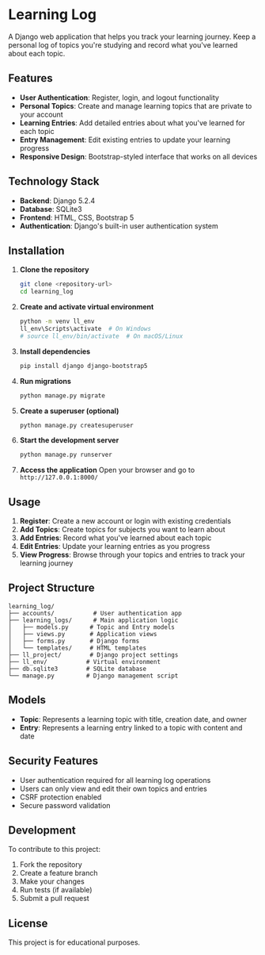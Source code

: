 # Learning Log

A Django web application that helps you track your learning journey. Keep a personal log of topics you're studying and record what you've learned about each topic.

## Features

- **User Authentication**: Register, login, and logout functionality
- **Personal Topics**: Create and manage learning topics that are private to your account
- **Learning Entries**: Add detailed entries about what you've learned for each topic
- **Entry Management**: Edit existing entries to update your learning progress
- **Responsive Design**: Bootstrap-styled interface that works on all devices

## Technology Stack

- **Backend**: Django 5.2.4
- **Database**: SQLite3
- **Frontend**: HTML, CSS, Bootstrap 5
- **Authentication**: Django's built-in user authentication system

## Installation

1. **Clone the repository**
   ```bash
   git clone <repository-url>
   cd learning_log
   ```

2. **Create and activate virtual environment**
   ```bash
   python -m venv ll_env
   ll_env\Scripts\activate  # On Windows
   # source ll_env/bin/activate  # On macOS/Linux
   ```

3. **Install dependencies**
   ```bash
   pip install django django-bootstrap5
   ```

4. **Run migrations**
   ```bash
   python manage.py migrate
   ```

5. **Create a superuser (optional)**
   ```bash
   python manage.py createsuperuser
   ```

6. **Start the development server**
   ```bash
   python manage.py runserver
   ```

7. **Access the application**
   Open your browser and go to `http://127.0.0.1:8000/`

## Usage

1. **Register**: Create a new account or login with existing credentials
2. **Add Topics**: Create topics for subjects you want to learn about
3. **Add Entries**: Record what you've learned about each topic
4. **Edit Entries**: Update your learning entries as you progress
5. **View Progress**: Browse through your topics and entries to track your learning journey

## Project Structure

```
learning_log/
├── accounts/           # User authentication app
├── learning_logs/      # Main application logic
│   ├── models.py      # Topic and Entry models
│   ├── views.py       # Application views
│   ├── forms.py       # Django forms
│   └── templates/     # HTML templates
├── ll_project/        # Django project settings
├── ll_env/           # Virtual environment
├── db.sqlite3        # SQLite database
└── manage.py         # Django management script
```

## Models

- **Topic**: Represents a learning topic with title, creation date, and owner
- **Entry**: Represents a learning entry linked to a topic with content and date

## Security Features

- User authentication required for all learning log operations
- Users can only view and edit their own topics and entries
- CSRF protection enabled
- Secure password validation

## Development

To contribute to this project:

1. Fork the repository
2. Create a feature branch
3. Make your changes
4. Run tests (if available)
5. Submit a pull request

## License

This project is for educational purposes.